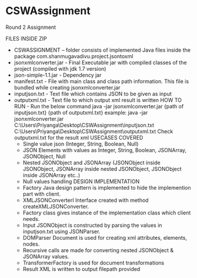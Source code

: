 # CSWAssignment
Round 2 Assignment
                     
FILES INSIDE ZIP
- CSWASSIGNMENT – folder consists of implemented Java files inside the package com.shanmugavadivu.project.jsontoxml
- jsonxmlconverter.jar - Final Executable jar with compiled classes of the project (compiled with jdk 1.7 version)
- json-simple-1.1.jar - Dependency jar
- manifest.txt - File with main class and class path information. This file is bundled while creating jsonxmlconverter.jar
- inputjson.txt - Text file which contains JSON to be given as input
- outputxml.txt - Text file to which output xml result is written
HOW TO RUN - Run the below command
java -jar jsonxmlconverter.jar {path of inputjson.txt} {path of outputxml.txt}
example:
java -jar jsonxmlconverter.jar C:\Users\Priyanga\Desktop\CSWAssignment\inputjson.txt C:\Users\Priyanga\Desktop\CSWAssignment\outputxml.txt
Check outputxml.txt for the result xml
USECASES COVERED
  - Single value json (Integer, String, Boolean, Null)
  - JSON Elements with values as Integer, String, Boolean, JSONArray, JSONObject, Null
  - Nested JSONObject and JSONArray (JSONObject inside JSONObject, JSONArray inside nested JSONObject, JSONObject inside JSONArray etc..)
  - Null values handling
DESIGN IMPLEMENTATION
  - Factory Java design pattern is implemented to hide the implemention part with client.
  - XMLJSONConverterI Interface created with method createXMLJSONConverter.
  - Factory class gives instance of the implementation class which client needs.
  - Input JSONObject is constructed by parsing the values in inputjson.txt using JSONParser.
  - DOMParser Document is used for creating xml attributes, elements, nodes.
  - Recursive calls are made for converting nested JSONObject & JSONArray values.
  - TransformerFactory is used for document transformations
  - Result XML is written to output filepath provided

